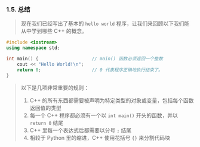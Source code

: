 
### 1.5. 总结
> 现在我们已经写出了基本的 `hello world` 程序，让我们来回顾以下我们能从中学到哪些 C++ 的概念。

```cpp
#include <iostream>
using namespace std;

int main() {                    // main() 函数必须返回一个整数
    cout << "Hello World!\n";
    return 0;                   // 0 代表程序正确地执行结束了。
}
```

> 以下是几项非常重要的规则：
>
> 1. C++ 的所有东西都需要被声明为特定类型的对象或变量，包括每个函数返回值的类型
> 2. 每一个 C++ 程序都必须有一个以 `int main()` 开头的函数，并以 `return 0` 结尾
> 3. C++ 里每一个表达式后都需要以分号 `;` 结尾
> 4. 相较于 Python 里的缩进，C++ 使用花括号 `{}` 来分割代码块
